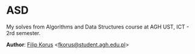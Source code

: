 # ASD
My solves from Algorithms and Data Structures course at AGH UST, ICT - 2rd semester.

**Author**: [Filip Korus](https://fkor.us/) <[fkorus@student.agh.edu.pl](mailto:fkorus@student.agh.edu.pl)>
